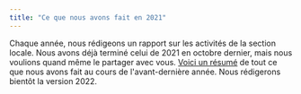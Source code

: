 ```yaml
---
title: "Ce que nous avons fait en 2021"
---
```


Chaque année, nous rédigeons un rapport sur les activités de la section locale. Nous avons déjà terminé celui de 2021 en octobre dernier, mais nous voulions quand même le partager avec vous. [Voici un résumé](https://github.com/osmbe/working-group-bylaws/blob/master/annual-report/2021.md) de tout ce que nous avons fait au cours de l'avant-dernière année. Nous rédigerons bientôt la version 2022.
